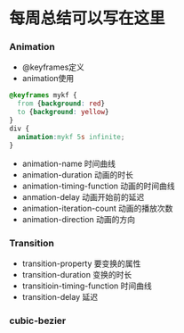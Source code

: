 # 每周总结可以写在这里
### Animation
- @keyframes定义
- animation使用
```css
@keyframes mykf {
  from {background: red}
  to {background: yellow}
}
div {
  animation:mykf 5s infinite;
}
```
- animation-name 时间曲线
- animation-duration  动画的时长
- animation-timing-function 动画的时间曲线
- anmation-delay 动画开始前的延迟
- animation-iteration-count 动画的播放次数
- animation-direction 动画的方向

### Transition
- transition-property 要变换的属性
- transition-duration 变换的时长
- transitioin-timing-function 时间曲线
- transition-delay 延迟

### cubic-bezier